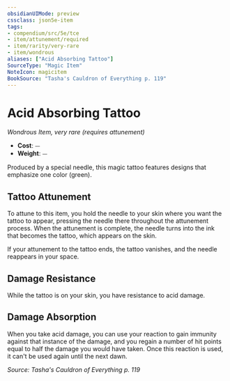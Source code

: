 ```yaml
---
obsidianUIMode: preview
cssclass: json5e-item
tags:
- compendium/src/5e/tce
- item/attunement/required
- item/rarity/very-rare
- item/wondrous
aliases: ["Acid Absorbing Tattoo"]
SourceType: "Magic Item"
NoteIcon: magicitem
BookSource: "Tasha's Cauldron of Everything p. 119"
---
```

# Acid Absorbing Tattoo
*Wondrous Item, very rare (requires attunement)*  

- **Cost**: ⏤
- **Weight**: ⏤

Produced by a special needle, this magic tattoo features designs that emphasize one color (green).

## Tattoo Attunement

To attune to this item, you hold the needle to your skin where you want the tattoo to appear, pressing the needle there throughout the attunement process. When the attunement is complete, the needle turns into the ink that becomes the tattoo, which appears on the skin.

If your attunement to the tattoo ends, the tattoo vanishes, and the needle reappears in your space.

## Damage Resistance

While the tattoo is on your skin, you have resistance to acid damage.

## Damage Absorption

When you take acid damage, you can use your reaction to gain immunity against that instance of the damage, and you regain a number of hit points equal to half the damage you would have taken. Once this reaction is used, it can't be used again until the next dawn.

*Source: Tasha's Cauldron of Everything p. 119*